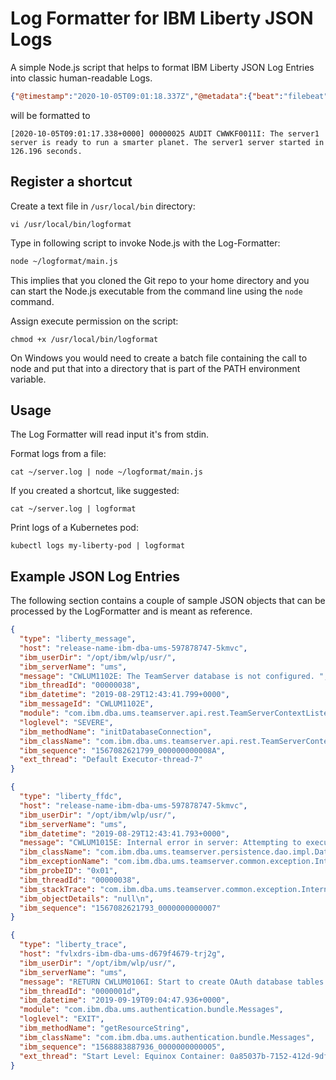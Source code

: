 # Log Formatter for IBM Liberty JSON Logs

A simple Node.js script that helps to format IBM Liberty JSON Log Entries into classic human-readable Logs.

```json
{"@timestamp":"2020-10-05T09:01:18.337Z","@metadata":{"beat":"filebeat","type":"_doc","version":"7.0.1"},"host":{"name":"workflow-designer-ums-deployment-7fd4d68d7-mb7cs"},"agent":{"ephemeral_id":"a82b2d8c-025b-4328-ac37-66921bdaf569","hostname":"workflow-designer-ums-deployment-7fd4d68d7-mb7cs","id":"a2fe592c-f9f0-4c65-a136-f677f2524640","version":"7.0.1","type":"filebeat"},"log":{"offset":43805,"file":{"path":"/logs/application/liberty-message.log"}},"message":"{\"type\":\"liberty_message\",\"host\":\"workflow-designer-ums-deployment-7fd4d68d7-mb7cs\",\"ibm_userDir\":\"\\/opt\\/ibm\\/wlp\\/usr\\/\",\"ibm_serverName\":\"ums\",\"message\":\"CWWKF0011I: The server1 server is ready to run a smarter planet. The server1 server started in 126.196 seconds.\",\"ibm_threadId\":\"00000025\",\"ibm_datetime\":\"2020-10-05T09:01:17.338+0000\",\"ibm_messageId\":\"CWWKF0011I\",\"module\":\"com.ibm.ws.kernel.feature.internal.FeatureManager\",\"loglevel\":\"AUDIT\",\"ibm_sequence\":\"1601888477338_000000000004E\"}","log-type":"application","input":{"type":"log"},"app_id":"","ecs":{"version":"1.0.0"}}
```
will be formatted to
```console
[2020-10-05T09:01:17.338+0000] 00000025 AUDIT CWWKF0011I: The server1 server is ready to run a smarter planet. The server1 server started in 126.196 seconds.
```

## Register a shortcut

Create a text file in `/usr/local/bin` directory:
```console
vi /usr/local/bin/logformat
```

Type in following script to invoke Node.js with the Log-Formatter:
```bash
node ~/logformat/main.js
```
This implies that you cloned the Git repo to your home directory and you can start the Node.js executable from the command line using the `node` command.

Assign execute permission on the script:
```console
chmod +x /usr/local/bin/logformat
```

On Windows you would need to create a batch file containing the call to node and put that into a directory that is part of the PATH environment variable.

## Usage

The Log Formatter will read input it's from stdin.

Format logs from a file:

`cat ~/server.log | node ~/logformat/main.js`

If you created a shortcut, like suggested:

`cat ~/server.log | logformat`

Print logs of a  Kubernetes pod:

`kubectl logs my-liberty-pod | logformat`

## Example JSON Log Entries

The following section contains a couple of sample JSON objects that can be processed by the LogFormatter and is meant as reference.

```json
{
  "type": "liberty_message",
  "host": "release-name-ibm-dba-ums-597878747-5kmvc",
  "ibm_userDir": "/opt/ibm/wlp/usr/",
  "ibm_serverName": "ums",
  "message": "CWLUM1102E: The TeamServer database is not configured. ",
  "ibm_threadId": "00000038",
  "ibm_datetime": "2019-08-29T12:43:41.799+0000",
  "ibm_messageId": "CWLUM1102E",
  "module": "com.ibm.dba.ums.teamserver.api.rest.TeamServerContextListener",
  "loglevel": "SEVERE",
  "ibm_methodName": "initDatabaseConnection",
  "ibm_className": "com.ibm.dba.ums.teamserver.api.rest.TeamServerContextListener",
  "ibm_sequence": "1567082621799_000000000008A",
  "ext_thread": "Default Executor-thread-7"
}
```
```json
{
  "type": "liberty_ffdc",
  "host": "release-name-ibm-dba-ums-597878747-5kmvc",
  "ibm_userDir": "/opt/ibm/wlp/usr/",
  "ibm_serverName": "ums",
  "ibm_datetime": "2019-08-29T12:43:41.793+0000",
  "message": "CWLUM1015E: Internal error in server: Attempting to execute an operation on a closed EntityManagerFactory.",
  "ibm_className": "com.ibm.dba.ums.teamserver.persistence.dao.impl.DataStore.initialize",
  "ibm_exceptionName": "com.ibm.dba.ums.teamserver.common.exception.InternalServerException",
  "ibm_probeID": "0x01",
  "ibm_threadId": "00000038",
  "ibm_stackTrace": "com.ibm.dba.ums.teamserver.common.exception.InternalServerException: CWLUM1015E: Internal error in server: Attempting to execute an operation on a closed EntityManagerFactory.\n\tat com.ibm.dba.ums.teamserver.persistence.dao.impl.DAOUtil.handleEntityManagerException(DAOUtil.java:564)\n\tat com.ibm.dba.ums.teamserver.persistence.dao.impl.BaseDAOImpl.doQuery(BaseDAOImpl.java:223)\n\tat com.ibm.dba.ums.teamserver.persistence.dao.impl.MetaDataDAOImpl.getData(MetaDataDAOImpl.java:93)\n\tat com.ibm.dba.ums.teamserver.persistence.dao.impl.DataStore.initialize(DataStore.java:160)\n\tat com.ibm.dba.ums.teamserver.persistence.dao.impl.DataStore.initializeFromDataSource(DataStore.java:114)\n\tat com.ibm.dba.ums.teamserver.api.rest.TeamServerContextListener.initDatabaseConnection(TeamServerContextListener.java:168)\n\tat com.ibm.dba.ums.teamserver.api.rest.TeamServerContextListener.contextInitialized(TeamServerContextListener.java:88)\n\tat com.ibm.ws.webcontainer.webapp.WebApp.notifyServletContextCreated(WebApp.java:2383)\n\tat com.ibm.ws.webcontainer31.osgi.webapp.WebApp31.notifyServletContextCreated(WebApp31.java:514)\n\tat com.ibm.ws.webcontainer.webapp.WebApp.initialize(WebApp.java:1011)\n\tat com.ibm.ws.webcontainer.webapp.WebApp.initialize(WebApp.java:6601)\n\tat com.ibm.ws.webcontainer.osgi.DynamicVirtualHost.startWebApp(DynamicVirtualHost.java:467)\n\tat com.ibm.ws.webcontainer.osgi.DynamicVirtualHost.startWebApplication(DynamicVirtualHost.java:462)\n\tat com.ibm.ws.webcontainer.osgi.WebContainer.startWebApplication(WebContainer.java:1144)\n\tat com.ibm.ws.webcontainer.osgi.WebContainer.access$000(WebContainer.java:111)\n\tat com.ibm.ws.webcontainer.osgi.WebContainer$3.run(WebContainer.java:956)\n\tat com.ibm.ws.threading.internal.ExecutorServiceImpl$RunnableWrapper.run(ExecutorServiceImpl.java:239)\n\tat java.util.concurrent.Executors$RunnableAdapter.call(Executors.java:522)\n\tat java.util.concurrent.FutureTask.run(FutureTask.java:277)\n\tat java.util.concurrent.ThreadPoolExecutor.runWorker(ThreadPoolExecutor.java:1160)\n\tat java.util.concurrent.ThreadPoolExecutor$Worker.run(ThreadPoolExecutor.java:635)\n\tat java.lang.Thread.run(Thread.java:818)\nCaused by: java.lang.IllegalStateException: Attempting to execute an operation on a closed EntityManagerFactory.\n\tat org.eclipse.persistence.internal.jpa.EntityManagerFactoryDelegate.verifyOpen(EntityManagerFactoryDelegate.java:362)\n\tat org.eclipse.persistence.internal.jpa.EntityManagerFactoryDelegate.createEntityManagerImpl(EntityManagerFactoryDelegate.java:326)\n\tat org.eclipse.persistence.internal.jpa.EntityManagerFactoryImpl.createEntityManagerImpl(EntityManagerFactoryImpl.java:350)\n\tat org.eclipse.persistence.internal.jpa.EntityManagerFactoryImpl.createEntityManager(EntityManagerFactoryImpl.java:313)\n\tat com.ibm.dba.ums.teamserver.persistence.dao.impl.DAOUtil.getEntityManager(DAOUtil.java:115)\n\tat com.ibm.dba.ums.teamserver.persistence.dao.impl.DAOUtil.getEntityManager(DAOUtil.java:105)\n\tat com.ibm.dba.ums.teamserver.persistence.dao.impl.BaseDAOImpl.doQuery(BaseDAOImpl.java:211)\n\t... 20 more\n",
  "ibm_objectDetails": "null\n",
  "ibm_sequence": "1567082621793_0000000000007"
}
```
```json
{
  "type": "liberty_trace",
  "host": "fvlxdrs-ibm-dba-ums-d679f4679-trj2g",
  "ibm_userDir": "/opt/ibm/wlp/usr/",
  "ibm_serverName": "ums",
  "message": "RETURN CWLUM0106I: Start to create OAuth database tables OAUTH20CACHE, OAUTH20CLIENTCONFIG and OAUTH20CONSENTCACHE in schema OAuthDBSchema.",
  "ibm_threadId": "0000001d",
  "ibm_datetime": "2019-09-19T09:04:47.936+0000",
  "module": "com.ibm.dba.ums.authentication.bundle.Messages",
  "loglevel": "EXIT",
  "ibm_methodName": "getResourceString",
  "ibm_className": "com.ibm.dba.ums.authentication.bundle.Messages",
  "ibm_sequence": "1568883887936_0000000000005",
  "ext_thread": "Start Level: Equinox Container: 0a85037b-7152-412d-9df3-a54397ae445a"
}
```

